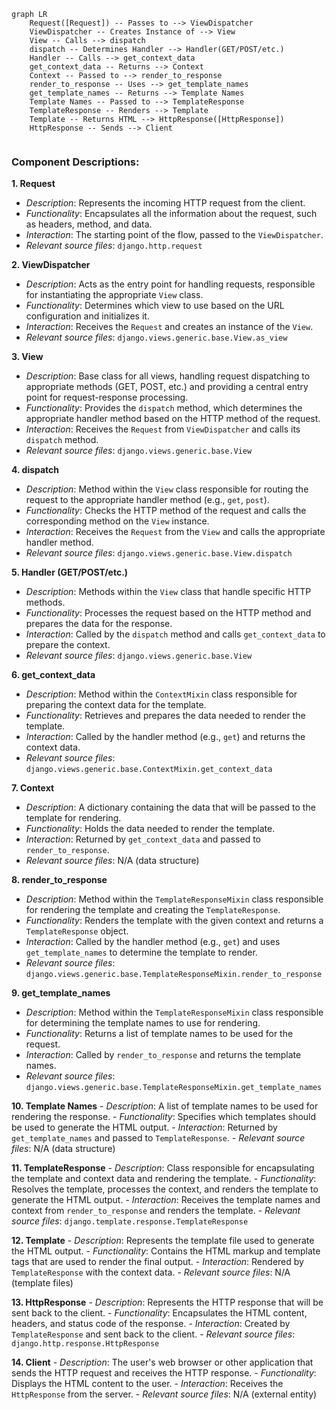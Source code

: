 ```mermaid
graph LR
    Request([Request]) -- Passes to --> ViewDispatcher
    ViewDispatcher -- Creates Instance of --> View
    View -- Calls --> dispatch
    dispatch -- Determines Handler --> Handler(GET/POST/etc.)
    Handler -- Calls --> get_context_data
    get_context_data -- Returns --> Context
    Context -- Passed to --> render_to_response
    render_to_response -- Uses --> get_template_names
    get_template_names -- Returns --> Template Names
    Template Names -- Passed to --> TemplateResponse
    TemplateResponse -- Renders --> Template
    Template -- Returns HTML --> HttpResponse([HttpResponse])
    HttpResponse -- Sends --> Client


```

### Component Descriptions:

**1. Request**
   - *Description*: Represents the incoming HTTP request from the client.
   - *Functionality*: Encapsulates all the information about the request, such as headers, method, and data.
   - *Interaction*: The starting point of the flow, passed to the `ViewDispatcher`.
   - *Relevant source files*: `django.http.request`

**2. ViewDispatcher**
   - *Description*: Acts as the entry point for handling requests, responsible for instantiating the appropriate `View` class.
   - *Functionality*: Determines which view to use based on the URL configuration and initializes it.
   - *Interaction*: Receives the `Request` and creates an instance of the `View`.
   - *Relevant source files*: `django.views.generic.base.View.as_view`

**3. View**
   - *Description*: Base class for all views, handling request dispatching to appropriate methods (GET, POST, etc.) and providing a central entry point for request-response processing.
   - *Functionality*: Provides the `dispatch` method, which determines the appropriate handler method based on the HTTP method of the request.
   - *Interaction*: Receives the `Request` from `ViewDispatcher` and calls its `dispatch` method.
   - *Relevant source files*: `django.views.generic.base.View`

**4. dispatch**
   - *Description*: Method within the `View` class responsible for routing the request to the appropriate handler method (e.g., `get`, `post`).
   - *Functionality*: Checks the HTTP method of the request and calls the corresponding method on the `View` instance.
   - *Interaction*: Receives the `Request` from the `View` and calls the appropriate handler method.
   - *Relevant source files*: `django.views.generic.base.View.dispatch`

**5. Handler (GET/POST/etc.)**
   - *Description*: Methods within the `View` class that handle specific HTTP methods.
   - *Functionality*: Processes the request based on the HTTP method and prepares the data for the response.
   - *Interaction*: Called by the `dispatch` method and calls `get_context_data` to prepare the context.
   - *Relevant source files*: `django.views.generic.base.View`

**6. get_context_data**
   - *Description*: Method within the `ContextMixin` class responsible for preparing the context data for the template.
   - *Functionality*: Retrieves and prepares the data needed to render the template.
   - *Interaction*: Called by the handler method (e.g., `get`) and returns the context data.
   - *Relevant source files*: `django.views.generic.base.ContextMixin.get_context_data`

**7. Context**
   - *Description*: A dictionary containing the data that will be passed to the template for rendering.
   - *Functionality*: Holds the data needed to render the template.
   - *Interaction*: Returned by `get_context_data` and passed to `render_to_response`.
   - *Relevant source files*: N/A (data structure)

**8. render_to_response**
   - *Description*: Method within the `TemplateResponseMixin` class responsible for rendering the template and creating the `TemplateResponse`.
   - *Functionality*: Renders the template with the given context and returns a `TemplateResponse` object.
   - *Interaction*: Called by the handler method (e.g., `get`) and uses `get_template_names` to determine the template to render.
   - *Relevant source files*: `django.views.generic.base.TemplateResponseMixin.render_to_response`

**9. get_template_names**
   - *Description*: Method within the `TemplateResponseMixin` class responsible for determining the template names to use for rendering.
   - *Functionality*: Returns a list of template names to be used for the request.
   - *Interaction*: Called by `render_to_response` and returns the template names.
   - *Relevant source files*: `django.views.generic.base.TemplateResponseMixin.get_template_names`

**10. Template Names**
    - *Description*: A list of template names to be used for rendering the response.
    - *Functionality*: Specifies which templates should be used to generate the HTML output.
    - *Interaction*: Returned by `get_template_names` and passed to `TemplateResponse`.
    - *Relevant source files*: N/A (data structure)

**11. TemplateResponse**
    - *Description*: Class responsible for encapsulating the template and context data and rendering the template.
    - *Functionality*: Resolves the template, processes the context, and renders the template to generate the HTML output.
    - *Interaction*: Receives the template names and context from `render_to_response` and renders the template.
    - *Relevant source files*: `django.template.response.TemplateResponse`

**12. Template**
    - *Description*: Represents the template file used to generate the HTML output.
    - *Functionality*: Contains the HTML markup and template tags that are used to render the final output.
    - *Interaction*: Rendered by `TemplateResponse` with the context data.
    - *Relevant source files*: N/A (template files)

**13. HttpResponse**
    - *Description*: Represents the HTTP response that will be sent back to the client.
    - *Functionality*: Encapsulates the HTML content, headers, and status code of the response.
    - *Interaction*: Created by `TemplateResponse` and sent back to the client.
    - *Relevant source files*: `django.http.response.HttpResponse`

**14. Client**
    - *Description*: The user's web browser or other application that sends the HTTP request and receives the HTTP response.
    - *Functionality*: Displays the HTML content to the user.
    - *Interaction*: Receives the `HttpResponse` from the server.
    - *Relevant source files*: N/A (external entity)